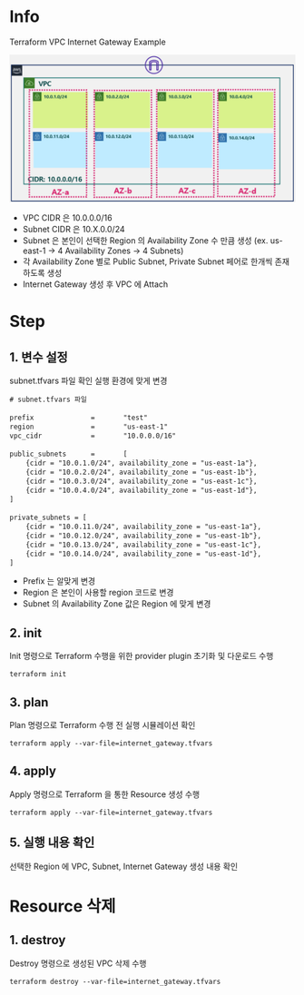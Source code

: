 # Info
Terraform VPC Internet Gateway Example

![](./img/03-internet-gateway-diagram.png)

* VPC CIDR 은 10.0.0.0/16 
* Subnet CIDR 은 10.X.0.0/24 
* Subnet 은 본인이 선택한 Region 의 Availability Zone 수 만큼 생성 (ex. us-east-1 -> 4 Availability Zones -> 4 Subnets)
* 각 Availability Zone 별로 Public Subnet, Private Subnet 페어로 한개씩 존재하도록 생성
* Internet Gateway 생성 후 VPC 에 Attach

# Step

## 1. 변수 설정
subnet.tfvars 파일 확인 
실행 환경에 맞게 변경  

```
# subnet.tfvars 파일

prefix              =       "test"
region              =       "us-east-1"
vpc_cidr            =       "10.0.0.0/16"

public_subnets      =       [
    {cidr = "10.0.1.0/24", availability_zone = "us-east-1a"},
    {cidr = "10.0.2.0/24", availability_zone = "us-east-1b"},
    {cidr = "10.0.3.0/24", availability_zone = "us-east-1c"},
    {cidr = "10.0.4.0/24", availability_zone = "us-east-1d"},
]

private_subnets = [
    {cidr = "10.0.11.0/24", availability_zone = "us-east-1a"},
    {cidr = "10.0.12.0/24", availability_zone = "us-east-1b"},
    {cidr = "10.0.13.0/24", availability_zone = "us-east-1c"},
    {cidr = "10.0.14.0/24", availability_zone = "us-east-1d"},
]
```
* Prefix 는 알맞게 변경
* Region 은 본인이 사용할 region 코드로 변경
* Subnet 의 Availability Zone 값은 Region 에 맞게 변경


## 2. init  
Init 명령으로 Terraform 수행을 위한 provider plugin 초기화 및 다운로드 수행

```
terraform init
```

## 3. plan  
Plan 명령으로 Terraform 수행 전 실행 시뮬레이션 확인
```
terraform apply --var-file=internet_gateway.tfvars
```  

## 4. apply  
Apply 명령으로 Terraform 을 통한 Resource 생성 수행
```
terraform apply --var-file=internet_gateway.tfvars
```  

## 5. 실행 내용 확인
선택한 Region 에 VPC, Subnet, Internet Gateway 생성 내용 확인 


# Resource 삭제

## 1. destroy
Destroy 명령으로 생성된 VPC 삭제 수행
```
terraform destroy --var-file=internet_gateway.tfvars
```
